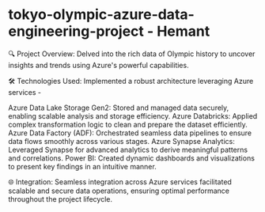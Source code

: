 # tokyo-olympic-azure-data-engineering-project - Hemant

🔍 Project Overview: Delved into the rich data of Olympic history to uncover insights and trends using Azure's powerful capabilities.

🛠️ Technologies Used: Implemented a robust architecture leveraging Azure services -

Azure Data Lake Storage Gen2: Stored and managed data securely, enabling scalable analysis and storage efficiency.
Azure Databricks: Applied complex transformation logic to clean and prepare the dataset efficiently.
Azure Data Factory (ADF): Orchestrated seamless data pipelines to ensure data flows smoothly across various stages.
Azure Synapse Analytics: Leveraged Synapse for advanced analytics to derive meaningful patterns and correlations.
Power BI: Created dynamic dashboards and visualizations to present key findings in an intuitive manner.

🌐 Integration: Seamless integration across Azure services facilitated scalable and secure data operations, ensuring optimal performance throughout the project lifecycle.
